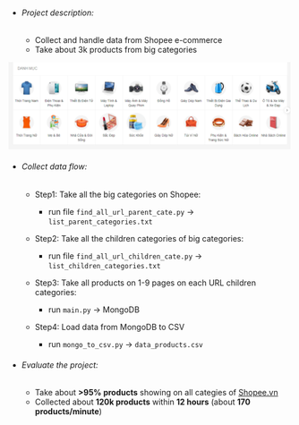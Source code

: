 * ###### Project description:
  - Collect and handle data from Shopee e-commerce
  - Take about 3k products from big categories

![img.png](img.png)

* ###### Collect data flow:

    + Step1: Take all the big categories on Shopee:
  
        + run file `find_all_url_parent_cate.py` -> `list_parent_categories.txt`

    + Step2: Take all the children categories of big categories: 
  
        + run file `find_all_url_children_cate.py` -> `list_children_categories.txt`
      
    + Step3: Take all products on 1-9 pages on each URL children categories:

        + run `main.py` -> MongoDB 

    + Step4: Load data from MongoDB to CSV
        + run `mongo_to_csv.py` -> `data_products.csv`

* ###### Evaluate the project:
  + Take about **>95% products** showing on all categies of [Shopee.vn]()
  + Collected about **120k products** within **12 hours** (about **170 products/minute**)